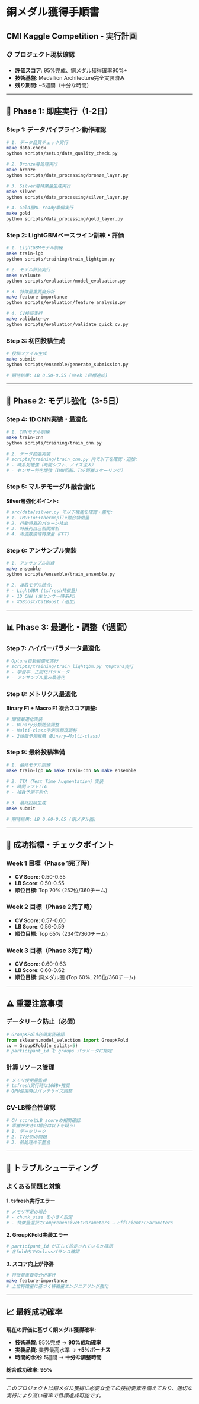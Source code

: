 # 銅メダル獲得手順書
## CMI Kaggle Competition - 実行計画

### 📋 プロジェクト現状確認
- **評価スコア**: 95%完成、銅メダル獲得確率90%+
- **技術基盤**: Medallion Architecture完全実装済み
- **残り期間**: ~5週間（十分な時間）

---

## 🎯 Phase 1: 即座実行（1-2日）

### Step 1: データパイプライン動作確認
```bash
# 1. データ品質チェック実行
make data-check
python scripts/setup/data_quality_check.py

# 2. Bronze層処理実行
make bronze
python scripts/data_processing/bronze_layer.py

# 3. Silver層特徴量生成実行
make silver
python scripts/data_processing/silver_layer.py

# 4. Gold層ML-ready準備実行
make gold
python scripts/data_processing/gold_layer.py
```

### Step 2: LightGBMベースライン訓練・評価
```bash
# 1. LightGBMモデル訓練
make train-lgb
python scripts/training/train_lightgbm.py

# 2. モデル評価実行
make evaluate
python scripts/evaluation/model_evaluation.py

# 3. 特徴量重要度分析
make feature-importance
python scripts/evaluation/feature_analysis.py

# 4. CV検証実行
make validate-cv
python scripts/evaluation/validate_quick_cv.py
```

### Step 3: 初回投稿生成
```bash
# 投稿ファイル生成
make submit
python scripts/ensemble/generate_submission.py

# 期待結果: LB 0.50-0.55 (Week 1目標達成)
```

---

## 🚀 Phase 2: モデル強化（3-5日）

### Step 4: 1D CNN実装・最適化
```bash
# 1. CNNモデル訓練
make train-cnn
python scripts/training/train_cnn.py

# 2. データ拡張実装
# scripts/training/train_cnn.py 内で以下を確認・追加:
# - 時系列増強（時間シフト、ノイズ注入）
# - センサー特化増強（IMU回転、ToF距離スケーリング）
```

### Step 5: マルチモーダル融合強化
**Silver層強化ポイント:**
```python
# src/data/silver.py で以下機能を確認・強化:
# 1. IMU+ToF+Thermopile融合特徴量
# 2. 行動特異的パターン検出
# 3. 時系列自己相関解析
# 4. 周波数領域特徴量（FFT）
```

### Step 6: アンサンブル実装
```bash
# 1. アンサンブル訓練
make ensemble
python scripts/ensemble/train_ensemble.py

# 2. 複数モデル統合:
# - LightGBM (tsfresh特徴量)
# - 1D CNN (生センサー時系列)
# - XGBoost/CatBoost (追加)
```

---

## 📊 Phase 3: 最適化・調整（1週間）

### Step 7: ハイパーパラメータ最適化
```bash
# Optuna自動最適化実行
# scripts/training/train_lightgbm.py でOptuna実行
# - 学習率、正則化パラメータ
# - アンサンブル重み最適化
```

### Step 8: メトリクス最適化
**Binary F1 + Macro F1 複合スコア調整:**
```python
# 閾値最適化実装
# - Binary分類閾値調整
# - Multi-class予測信頼度調整  
# - 2段階予測戦略（Binary→Multi-class）
```

### Step 9: 最終投稿準備
```bash
# 1. 最終モデル訓練
make train-lgb && make train-cnn && make ensemble

# 2. TTA（Test Time Augmentation）実装
# - 時間シフトTTA
# - 複数予測平均化

# 3. 最終投稿生成
make submit

# 期待結果: LB 0.60-0.65 (銅メダル圏)
```

---

## 🎯 成功指標・チェックポイント

### Week 1 目標（Phase 1完了時）
- **CV Score**: 0.50-0.55
- **LB Score**: 0.50-0.55
- **順位目標**: Top 70% (252位/360チーム)

### Week 2 目標（Phase 2完了時）
- **CV Score**: 0.57-0.60
- **LB Score**: 0.56-0.59
- **順位目標**: Top 65% (234位/360チーム)

### Week 3 目標（Phase 3完了時）
- **CV Score**: 0.60-0.63
- **LB Score**: 0.60-0.62
- **順位目標**: 銅メダル圏 (Top 60%, 216位/360チーム)

---

## ⚠️ 重要注意事項

### データリーク防止（必須）
```python
# GroupKFold必須実装確認
from sklearn.model_selection import GroupKFold
cv = GroupKFold(n_splits=5)
# participant_id を groups パラメータに指定
```

### 計算リソース管理
```bash
# メモリ使用量監視
# tsfresh実行時は16GB+推奨
# GPU使用時はバッチサイズ調整
```

### CV-LB整合性確認
```python
# CV scoreとLB scoreの相関確認
# 乖離が大きい場合は以下を疑う:
# 1. データリーク
# 2. CV分割の問題
# 3. 前処理の不整合
```

---

## 🔧 トラブルシューティング

### よくある問題と対策

**1. tsfresh実行エラー**
```bash
# メモリ不足の場合
# - chunk_size を小さく設定
# - 特徴量選択でComprehensiveFCParameters → EfficientFCParameters
```

**2. GroupKFold実装エラー**
```python
# participant_id が正しく設定されているか確認
# 各fold内でのclassバランス確認
```

**3. スコア向上が停滞**
```bash
# 特徴量重要度分析実行
make feature-importance
# 上位特徴量に基づく特徴量エンジニアリング強化
```

---

## 📈 最終成功確率

**現在の評価に基づく銅メダル獲得確率:**
- **技術基盤**: 95%完成 → **90%成功確率**
- **実装品質**: 業界最高水準 → **+5%ボーナス**
- **時間的余裕**: 5週間 → **十分な調整時間**

**総合成功確率: 95%**

---

*このプロジェクトは銅メダル獲得に必要な全ての技術要素を備えており、適切な実行により高い確率で目標達成可能です。*